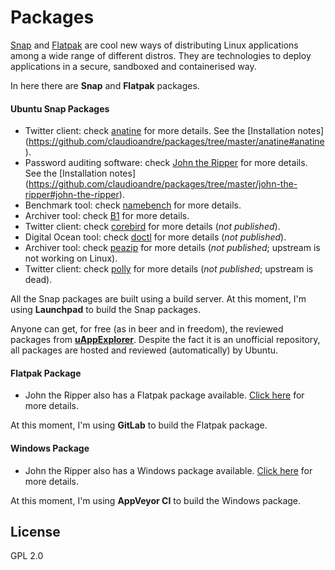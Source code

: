 Packages
=============

[Snap](http://snapcraft.io/) and [Flatpak](http://flatpak.org/) are cool new ways of distributing Linux applications among a wide range of different distros. They are technologies to deploy applications in a secure, sandboxed and containerised way.

In here there are **Snap** and **Flatpak** packages.

#### Ubuntu Snap Packages
- Twitter client: check [anatine](https://github.com/sindresorhus/anatine) for more details. See the [Installation notes] (https://github.com/claudioandre/packages/tree/master/anatine#anatine).
- Password auditing software: check [John the Ripper](https://github.com/magnumripper/JohnTheRipper) for more details. See the [Installation notes] (https://github.com/claudioandre/packages/tree/master/john-the-ripper#john-the-ripper).
- Benchmark tool: check [namebench](https://code.google.com/archive/p/namebench) for more details.
- Archiver tool: check [B1](http://b1.org/) for more details.
- Twitter client: check [corebird](https://github.com/baedert/corebird) for more details (*not published*).
- Digital Ocean tool: check [doctl](https://github.com/digitalocean/doctl) for more details (*not published*).
- Archiver tool: check [peazip](http://www.peazip.org/) for more details (*not published*; upstream is not working on Linux).
- Twitter client: check [polly](https://launchpad.net/polly) for more details (*not published*; upstream is dead).

All the Snap packages are built using a build server. At this moment, I'm using **Launchpad** to build the Snap packages.

Anyone can get, for free (as in beer and in freedom), the reviewed packages from [**uAppExplorer**](https://uappexplorer.com/apps?q=author%3AClaudio+Andr%C3%A9&type=all_types&sort=-points). Despite the fact it is an unofficial repository, all packages are hosted and reviewed (automatically) by Ubuntu.

#### Flatpak Package
- John the Ripper also has a Flatpak package available. [Click here](https://github.com/claudioandre/packages/tree/master/john-the-ripper#flatpak) for more details.

At this moment, I'm using **GitLab** to build the Flatpak package.

#### Windows Package
- John the Ripper also has a Windows package available. [Click here](https://github.com/claudioandre/packages/releases/tag/v1.0) for more details.

At this moment, I'm using **AppVeyor CI** to build the Windows package.

## License

GPL 2.0

